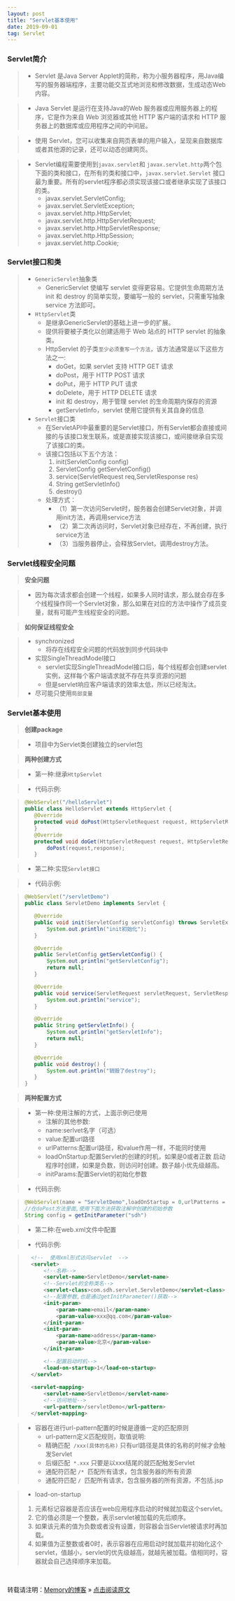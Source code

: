 ```yaml
---
layout: post
title: "Servlet基本使用"
date: 2019-09-01
tag: Servlet
---
```

### Servlet简介

> * Servlet 是Java Server Applet的简称，称为小服务器程序，用Java编写的服务器端程序，主要功能交互式地浏览和修改数据，生成动态Web内容。

> * Java Servlet 是运行在支持Java的Web 服务器或应用服务器上的程序，它是作为来自 Web 浏览器或其他 HTTP 客户端的请求和 HTTP 服务器上的数据库或应用程序之间的中间层。

> * 使用 Servlet，您可以收集来自网页表单的用户输入，呈现来自数据库或者其他源的记录，还可以动态创建网页。

> * Servlet编程需要使用到`javax.servlet`和 `javax.servlet.http`两个包下面的类和接口，在所有的类和接口中，`javax.servlet.Servlet` 接口最为重要。所有的servlet程序都必须实现该接口或者继承实现了该接口的类。
>   - javax.servlet.ServletConfig;
>   - javax.servlet.ServletException;
>   - javax.servlet.http.HttpServlet;
>   - javax.servlet.http.HttpServletRequest;
>   - javax.servlet.http.HttpServletResponse;
>   - javax.servlet.http.HttpSession;
>   - javax.servlet.http.Cookie;

### Servlet接口和类

> * `GenericServlet`抽象类
>   - GenericServlet 使编写 servlet 变得更容易。它提供生命周期方法 init 和 destroy 的简单实现，要编写一般的 servlet，只需重写抽象 service 方法即可。 
> * `HttpServlet`类
>   - 是继承GenericServlet的基础上进一步的扩展。
>   - 提供将要被子类化以创建适用于 Web 站点的 HTTP servlet 的抽象类。
>   - HttpServlet 的子类`至少必须重写一个方法`，该方法通常是以下这些方法之一:
>       - doGet，如果 servlet 支持 HTTP GET 请求 
>       - doPost，用于 HTTP POST 请求 
>       - doPut，用于 HTTP PUT 请求 
>       - doDelete，用于 HTTP DELETE 请求 
>       - init 和 destroy，用于管理 servlet 的生命周期内保存的资源 
>       - getServletInfo，servlet 使用它提供有关其自身的信息
> * `Servlet`接口类
>   - 在ServletAPI中最重要的是Servlet接口，所有Servlet都会直接或间接的与该接口发生联系，或是直接实现该接口，或间接继承自实现了该接口的类。
>   - 该接口包括以下五个方法：
>       1. init(ServletConfig config)  
>       2. ServletConfig getServletConfig()  
>       3. service(ServletRequest req,ServletResponse res)  
>       4. String getServletInfo()  
>       5. destroy()  
>   - 处理方式：
>     - （1）第一次访问Servlet时，服务器会创建Servlet对象，并调用init方法，再调用service方法
>     - （2）第二次再访问时，Servlet对象已经存在，不再创建，执行service方法
>     - （3）当服务器停止，会释放Servlet，调用destroy方法。

### Servlet线程安全问题

> **安全问题**

> * 因为每次请求都会创建一个线程，如果多人同时请求，那么就会存在多个线程操作同一个Servlet对象，那么如果在对应的方法中操作了成员变量，就有可能产生线程安全的问题。

> **如何保证线程安全**

> * synchronized
>   - 将存在线程安全问题的代码放到同步代码块中
> * 实现SingleThreadModel接口
>   - servlet实现SingleThreadModel接口后，每个线程都会创建servlet实例，这样每个客户端请求就不存在共享资源的问题
>   - 但是servlet响应客户端请求的效率太低，所以已经淘汰。
> * 尽可能只使用`局部变量`

### Servlet基本使用

> **创建package**

> * 项目中为Servlet类创建独立的servlet包

> **两种创建方式**

> * 第一种:继承`HttpServlet`

> * 代码示例:

> ```java
>@WebServlet("/helloServlet")
>public class HelloServlet extends HttpServlet {
>    @Override
>    protected void doPost(HttpServletRequest request, HttpServletResponse response) throws ServletException, IOException {
>    }
>    @Override
>    protected void doGet(HttpServletRequest request, HttpServletResponse response) throws ServletException, IOException {
>        doPost(request,response);
>    }
> ```

> * 第二种:实现`Servlet接口`

> * 代码示例:

> ```java
>@WebServlet("/servletDemo")
>public class ServletDemo implements Servlet {
>
>    @Override
>    public void init(ServletConfig servletConfig) throws ServletException {
>        System.out.println("init初始化");
>    }
>
>    @Override
>    public ServletConfig getServletConfig() {
>        System.out.println("getServletConfig");
>        return null;
>    }
>
>    @Override
>    public void service(ServletRequest servletRequest, ServletResponse servletResponse) throws ServletException, IOException {
>        System.out.println("service");
>    }
>
>    @Override
>    public String getServletInfo() {
>        System.out.println("getServletInfo");
>        return null;
>    }
>
>    @Override
>    public void destroy() {
>        System.out.println("销毁了destroy");
>    }
>}
>```

> **两种配置方式**

> * 第一种:使用注解的方式，上面示例已使用
>   - 注解的其他参数:
>   - name:serlvet名字（可选）
>   - value:配置url路径
>   - urlPatterns:配置url路径，和value作用一样，不能同时使用
>   - loadOnStartup:配置Servlet的创建的时机，如果是0或者正数 启动程序时创建，如果是负数，则访问时创建。数子越小优先级越高。
>   - initParams:配置Servlet的初始化参数

> * 代码示例:

>```java
> @WebServlet(name = "ServletDemo",loadOnStartup = 0,urlPatterns = "/servletDemo",initParams = {@WebInitParam(name="sdh",value = "sdh")})
> //在doPost方法里面,使用下面方法获取注解中创建的初始参数
> String config = getInitParameter("sdh")
>```

> * 第二种:在web.xml文件中配置

> * 代码示例:

> ```xml
>   <!--  使用xml形式访问servlet  -->
>   <servlet>
>       <!--名称-->
>       <servlet-name>ServletDemo</servlet-name>
>       <!--Servlet的全称类名-->
>       <servlet-class>com.sdh.servlet.ServletDemo</servlet-class>
>       <!--配置参数,也是通过getInitParameter()获取-->
>       <init-param>
>           <param-name>email</param-name>
>           <param-value>xxx@qq.com</param-value>
>       </init-param>
>       <init-param>
>           <param-name>address</param-name>
>           <param-value>北京</param-value>
>       </init-param>
>
>       <!--配置启动时机-->
>       <load-on-startup>1</load-on-startup>
>   </servlet>
>    
>   <servlet-mapping>
>       <servlet-name>ServletDemo</servlet-name>
>       <!--访问地址-->
>       <url-pattern>/servletDemo</url-pattern>
>   </servlet-mapping>
>```

> * 容器在进行url-pattern配置的时候是遵循一定的匹配原则
>   - url-pattern定义匹配规则，取值说明:
>   - 精确匹配&nbsp;&nbsp;`/xxx(具体的名称)`&nbsp;只有url路径是具体的名称的时候才会触发Servlet
>   - 后缀匹配&nbsp;&nbsp;`*.xxx`&nbsp;只要是以xxx结尾的就匹配触发Servlet
>   - 通配符匹配&nbsp;`/*`&nbsp;&nbsp;匹配所有请求，包含服务器的所有资源
>   - 通配符匹配&nbsp;`/`&nbsp;&nbsp;匹配所有请求，包含服务器的所有资源，不包括.jsp

> * load-on-startup 
> 1. 元素标记容器是否应该在web应用程序启动的时候就加载这个servlet。  
> 2. 它的值必须是一个整数，表示servlet被加载的先后顺序。  
> 3. 如果该元素的值为负数或者没有设置，则容器会当Servlet被请求时再加载。  
> 4. 如果值为正整数或者0时，表示容器在应用启动时就加载并初始化这个servlet，值越小，servlet的优先级越高，就越先被加载。值相同时，容器就会自己选择顺序来加载。  

<br>
    
转载请注明：[Memory的博客](https://www.shendonghai.com) » [点击阅读原文](https://www.shendonghai.com/2019/09/Servlet%E5%9F%BA%E6%9C%AC%E4%BD%BF%E7%94%A8/) 